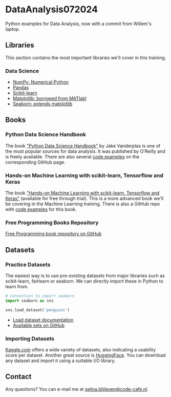 # DataAnalysis072024

Python examples for Data Analysis, now with a commit from Willem's laptop.

## Libraries

This section contains the most important libraries we'll cover in this training.

### Data Science

- [NumPy: Numerical Python](https://numpy.org/)
- [Pandas](https://pandas.pydata.org/)
- [Scikit-learn](https://scikit-learn.org/stable/index.html)
- [Matplotlib: borrowed from MATlab!](https://matplotlib.org/)
- [Seaborn: extends matplotlib](https://seaborn.pydata.org/)

## Books

### Python Data Science Handbook

The book ["Python Data Science Handbook"](https://jakevdp.github.io/PythonDataScienceHandbook/) by Jake Vanderplas 
is one of the most popular sources for data analysis. It was published by O'Reilly and is freely available. 
There are also several [code examples](https://github.com/jakevdp/PythonDataScienceHandbook) on the corresponding 
GitHub page.

### Hands-on Machine Learning with scikit-learn, Tensorflow and Keras

The book ["Hands-on Machine Learning with scikit-learn, Tensorflow and Keras"](https://www.oreilly.com/library/view/hands-on-machine-learning/9781098125967/)
(available for free through trial). This is a more advanced book we'll be covering in the Machine Learning training. There is also a 
GitHub repo with [code examples](https://github.com/ageron/handson-ml3?tab=readme-ov-file) for this book.

### Free Programming Books Repository

[Free Programming book repository on GitHub](https://github.com/EbookFoundation/free-programming-books/blob/main/books/free-programming-books-subjects.md)

## Datasets

### Practice Datasets

The easiest way is to use pre-existing datasets from major libraries such as scikit-learn, fairlearn or seaborn. We can 
directly import these in Python to learn from.

```python
# Convention to import seaborn. 
import seaborn as sns

sns.load_dataset('penguins')
```

- [Load dataset documentation](https://seaborn.pydata.org/generated/seaborn.load_dataset.html)
- [Available sets on GitHub](https://github.com/mwaskom/seaborn-data)

### Importing Datasets

[Kaggle.com](https://www.kaggle.com) offers a wide variety of datasets, also indicating a usability score per dataset. 
Another great source is [HuggingFace](https://huggingface.co/datasets). You can download any dataset and import it 
using a suitable I/O library.

## Contact

Any questions? You can e-mail me at selina.blijleven@code-cafe.nl.